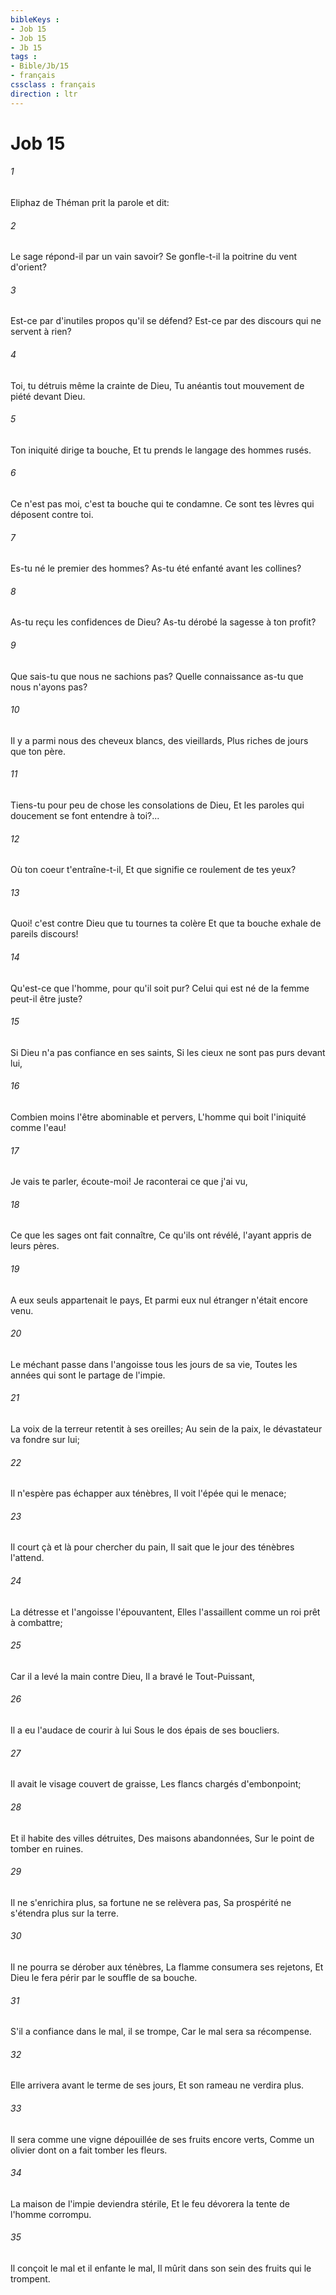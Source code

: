 ```yaml
---
bibleKeys : 
- Job 15
- Job 15
- Jb 15
tags : 
- Bible/Jb/15
- français
cssclass : français
direction : ltr
---
```


# Job 15

###### 1
Eliphaz de Théman prit la parole et dit:
###### 2
Le sage répond-il par un vain savoir? Se gonfle-t-il la poitrine du vent d'orient?
###### 3
Est-ce par d'inutiles propos qu'il se défend? Est-ce par des discours qui ne servent à rien?
###### 4
Toi, tu détruis même la crainte de Dieu, Tu anéantis tout mouvement de piété devant Dieu.
###### 5
Ton iniquité dirige ta bouche, Et tu prends le langage des hommes rusés.
###### 6
Ce n'est pas moi, c'est ta bouche qui te condamne. Ce sont tes lèvres qui déposent contre toi.
###### 7
Es-tu né le premier des hommes? As-tu été enfanté avant les collines?
###### 8
As-tu reçu les confidences de Dieu? As-tu dérobé la sagesse à ton profit?
###### 9
Que sais-tu que nous ne sachions pas? Quelle connaissance as-tu que nous n'ayons pas?
###### 10
Il y a parmi nous des cheveux blancs, des vieillards, Plus riches de jours que ton père.
###### 11
Tiens-tu pour peu de chose les consolations de Dieu, Et les paroles qui doucement se font entendre à toi?...
###### 12
Où ton coeur t'entraîne-t-il, Et que signifie ce roulement de tes yeux?
###### 13
Quoi! c'est contre Dieu que tu tournes ta colère Et que ta bouche exhale de pareils discours!
###### 14
Qu'est-ce que l'homme, pour qu'il soit pur? Celui qui est né de la femme peut-il être juste?
###### 15
Si Dieu n'a pas confiance en ses saints, Si les cieux ne sont pas purs devant lui,
###### 16
Combien moins l'être abominable et pervers, L'homme qui boit l'iniquité comme l'eau!
###### 17
Je vais te parler, écoute-moi! Je raconterai ce que j'ai vu,
###### 18
Ce que les sages ont fait connaître, Ce qu'ils ont révélé, l'ayant appris de leurs pères.
###### 19
A eux seuls appartenait le pays, Et parmi eux nul étranger n'était encore venu.
###### 20
Le méchant passe dans l'angoisse tous les jours de sa vie, Toutes les années qui sont le partage de l'impie.
###### 21
La voix de la terreur retentit à ses oreilles; Au sein de la paix, le dévastateur va fondre sur lui;
###### 22
Il n'espère pas échapper aux ténèbres, Il voit l'épée qui le menace;
###### 23
Il court çà et là pour chercher du pain, Il sait que le jour des ténèbres l'attend.
###### 24
La détresse et l'angoisse l'épouvantent, Elles l'assaillent comme un roi prêt à combattre;
###### 25
Car il a levé la main contre Dieu, Il a bravé le Tout-Puissant,
###### 26
Il a eu l'audace de courir à lui Sous le dos épais de ses boucliers.
###### 27
Il avait le visage couvert de graisse, Les flancs chargés d'embonpoint;
###### 28
Et il habite des villes détruites, Des maisons abandonnées, Sur le point de tomber en ruines.
###### 29
Il ne s'enrichira plus, sa fortune ne se relèvera pas, Sa prospérité ne s'étendra plus sur la terre.
###### 30
Il ne pourra se dérober aux ténèbres, La flamme consumera ses rejetons, Et Dieu le fera périr par le souffle de sa bouche.
###### 31
S'il a confiance dans le mal, il se trompe, Car le mal sera sa récompense.
###### 32
Elle arrivera avant le terme de ses jours, Et son rameau ne verdira plus.
###### 33
Il sera comme une vigne dépouillée de ses fruits encore verts, Comme un olivier dont on a fait tomber les fleurs.
###### 34
La maison de l'impie deviendra stérile, Et le feu dévorera la tente de l'homme corrompu.
###### 35
Il conçoit le mal et il enfante le mal, Il mûrit dans son sein des fruits qui le trompent.
